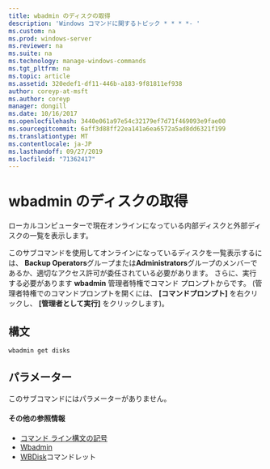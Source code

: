 ```yaml
---
title: wbadmin のディスクの取得
description: 'Windows コマンドに関するトピック * * * *- '
ms.custom: na
ms.prod: windows-server
ms.reviewer: na
ms.suite: na
ms.technology: manage-windows-commands
ms.tgt_pltfrm: na
ms.topic: article
ms.assetid: 320edef1-df11-446b-a183-9f81811ef938
author: coreyp-at-msft
ms.author: coreyp
manager: dongill
ms.date: 10/16/2017
ms.openlocfilehash: 3440e061a97e54c32179ef7d71f469093e9fae00
ms.sourcegitcommit: 6aff3d88ff22ea141a6ea6572a5ad8dd6321f199
ms.translationtype: MT
ms.contentlocale: ja-JP
ms.lasthandoff: 09/27/2019
ms.locfileid: "71362417"
---
```

# <a name="wbadmin-get-disks"></a>wbadmin のディスクの取得



ローカルコンピューターで現在オンラインになっている内部ディスクと外部ディスクの一覧を表示します。

このサブコマンドを使用してオンラインになっているディスクを一覧表示するには、 **Backup Operators**グループまたは**Administrators**グループのメンバーであるか、適切なアクセス許可が委任されている必要があります。 さらに、実行する必要があります **wbadmin** 管理者特権でコマンド プロンプトからです。 (管理者特権でのコマンドプロンプトを開くには、 **[コマンドプロンプト]** を右クリックし、 **[管理者として実行]** をクリックします)。

## <a name="syntax"></a>構文

```
wbadmin get disks
```

## <a name="parameters"></a>パラメーター

このサブコマンドにはパラメーターがありません。

#### <a name="additional-references"></a>その他の参照情報

-   [コマンド ライン構文の記号](command-line-syntax-key.md)
-   [Wbadmin](wbadmin.md)
-   [WBDisk](https://technet.microsoft.com/library/jj902446.aspx)コマンドレット